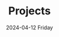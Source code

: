 ---
date:
- 2024-04-12 Friday
layout: section
title: Projects
tags:
categories:
lastMod: 2024-06-11
---